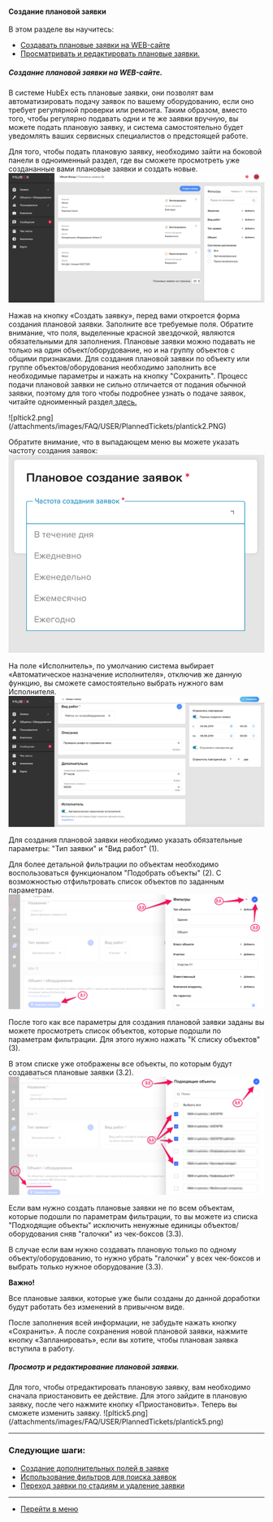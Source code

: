 #### Создание плановой заявки
В этом разделе вы научитесь:
<html>
<meta charset="utf-8">
<title>Быстрый переход внутри документа</title>
<ul>
     <li><a href="#planticket">Создавать плановые заявки на WEB-сайте</a></li>
     <li><a href="#editticket">Просматривать и редактировать плановые заявки.</a></li>
</ul>
</html>

<h5 id="planticket">Создание плановой заявки на WEB-сайте.</h5>
В системе HubEx есть плановые заявки, они позволят вам автоматизировать подачу заявок по вашему оборудованию, если оно требует регулярной проверки или ремонта. Таким образом, вместо того, чтобы регулярно подавать одни и те же заявки вручную, вы можете подать плановую заявку, и система самостоятельно будет уведомлять ваших сервисных специалистов о предстоящей работе.

Для того, чтобы подать плановую заявку, необходимо зайти на боковой панели в одноименный раздел, где вы сможете просмотреть уже создананные вами плановые заявки и создать новые.
![pltick1.png](/attachments/images/FAQ/USER/PlannedTickets/plantick1.png)

<p>Нажав на кнопку «Создать заявку», перед вами откроется форма создания плановой заявки. Заполните все требуемые поля. Обратите внимание, что поля, выделенные красной звездочкой, являются обязательными для заполнения. Плановые заявки можно подавать не только на один объект/оборудование, но и на группу объектов с общими признаками. Для создания плановой заявки по объекту или группе объектов/оборудования необходимо заполнить все необходимые параметры и нажать на кнопку "Сохранить". Процесс подачи плановой заявки не сильно отличается от подания обычной заявки, поэтому для того чтобы подробнее узнать о подаче заявок, читайте одноименный раздел<a href="https://wiki.hubex.ru/docs/FAQ/RU/user/CreatingTicket.html#webticket"> здесь.</a></p>
![pltick2.png](/attachments/images/FAQ/USER/PlannedTickets/plantick2.PNG)

Обратите внимание, что в выпадающем меню вы можете указать частоту создания заявок:
![pltick3.png](/attachments/images/FAQ/USER/PlannedTickets/plantick3.png)

На поле «Исполнитель», по умолчанию система выбирает «Автоматическое назначение исполнителя», отключив же данную функцию, вы сможете самостоятельно выбрать нужного вам Исполнителя.
![pltick4.png](/attachments/images/FAQ/USER/PlannedTickets/plantick4.png)

Для создания плановой заявки необходимо указать обязательные параметры: "Тип заявки" и "Вид работ" (1).

Для более детальной фильтрации по объектам необходимо воспользоваться функционалом "Подобрать объекты" (2). С возможностью отфильтровать список объектов по заданным параметрам.
![pltick4.png](/attachments/images/FAQ/USER/PlannedTickets/plantick44.png)

После того как все параметры для создания плановой заявки заданы вы можете просмотреть список объектов, которые подошли по параметрам фильтрации. Для этого нужно нажать "К списку объектов"(3).

В этом списке уже отображены все объекты, по которым будут создаваться плановые заявки (3.2).
![pltick4.png](/attachments/images/FAQ/USER/PlannedTickets/plantick55.png)

Если вам нужно создать плановые заявки не по всем объектам, которые подошли по параметрам фильтрации, то вы можете из списка "Подходящие объекты" исключить ненужные единицы объектов/оборудования сняв "галочки" из чек-боксов (3.3).

В случае если вам нужно создавать плановую только по одному объекту/оборудованию, то нужно убрать "галочки" у всех чек-боксов и выбрать только нужное оборудование (3.3).

<b>Важно!</b>

Все плановые заявки, которые уже были созданы до данной доработки будут работать без изменений в привычном виде.

После заполнения всей информации, не забудьте нажать кнопку «Сохранить». А после сохранения новой плановой заявки, нажмите кнопку «Запланировать», если вы хотите, чтобы плановая заявка вступила в работу.

<h5 id="editticket">Просмотр и редактирование плановой заявки.</h5>
Для того, чтобы отредактировать плановую заявку, вам необходимо сначала приостановить ее действие. Для этого зайдите в плановую заявку, после чего нажмите кнопку «Приостановить». Теперь вы сможете изменить заявку.
![pltick5.png](/attachments/images/FAQ/USER/PlannedTickets/plantick5.png)



___
### Следующие шаги:
- [Создание дополнительных полей в заявке](./AdditionalFields.md)
- [Использование фильтров для поиска заявок](./Filters.md)
- [Переход заявки по стадиям и удаление заявки](./ChangingStatus.md)




___
- [Перейти в меню](http://wiki.hubex.ru)
